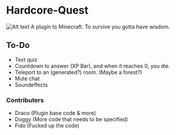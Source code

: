 # Hardcore-Quest
![Alt text](/img/Hardcorequest.png?raw=true)
A plugin to Minecraft. To survive you gotta have wisdom.

## To-Do
* Text quiz
* Countdown to answer (XP Bar), and when it reaches 0, you die.
* Teleport to an (generated?) room. (Maybe a forest?)
* Mute chat
* Soundeffects

### Contributers
* Draco (Plugin base code & more)
* Doggy (More code that needs to be specified)
* Fido (Fucked up the code)
